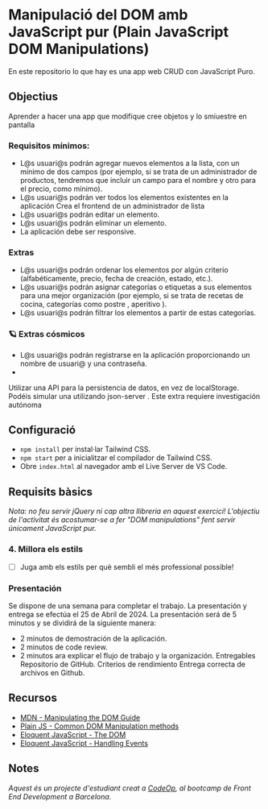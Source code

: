 # Manipulació del DOM amb JavaScript pur (Plain JavaScript DOM Manipulations)

En este repositorio lo que hay es una app web CRUD con JavaScript Puro. 
## Objectius

Aprender a hacer una app que modifique cree objetos y lo smiuestre en pantalla

### Requisitos mínimos:

- L@s usuari@s podrán agregar nuevos elementos a la lista, con un mínimo de 
dos campos (por ejemplo, si se trata de un administrador de productos, 
tendremos que incluir un campo para el nombre y otro para el precio, como 
mínimo).
- L@s usuari@s podrán ver todos los elementos existentes en la aplicación
Crea el frontend de un administrador de lista
- L@s usuari@s podrán editar un elemento.
- L@s usuari@s podrán eliminar un elemento.
- La aplicación debe ser responsive.

### Extras

- L@s usuari@s podrán ordenar los elementos por algún criterio 
(alfabéticamente, precio, fecha de creación, estado, etc.).
- L@s usuari@s podrán asignar categorías o etiquetas a sus elementos para 
una mejor organización (por ejemplo, si se trata de recetas de cocina, 
categorías como  postre ,  aperitivo ).
- L@s usuari@s podrán filtrar los elementos a partir de estas categorías.
### 🪐 Extras cósmicos
- L@s usuari@s podrán registrarse en la aplicación proporcionando un nombre 
de usuari@ y una contraseña.
-
Utilizar una API para la persistencia de datos, en vez de localStorage. Podéis 
simular una utilizando  json-server . Este extra requiere investigación autónoma

## Configuració

- `npm install` per instal·lar Tailwind CSS.
- `npm start` per a inicialitzar el compilador de Tailwind CSS.
- Obre `index.html` al navegador amb el Live Server de VS Code.

## Requisits bàsics

_Nota: no feu servir jQuery ni cap altra llibreria en aquest exercici! L'objectiu de l'activitat és acostumar-se a fer "DOM manipulations" fent servir únicament JavaScript pur._


### 4. Millora els estils

- [ ] Juga amb els estils per què sembli el més professional possible!

### Presentación

Se dispone de una semana para completar el trabajo.
La presentación y entrega se efectúa el 25 de Abril de 2024.
La presentación será de 5 minutos y se dividirá de la siguiente manera:
- 2 minutos de demostración de la aplicación.
- 2 minutos de code review.
- 2 minutos ara explicar el flujo de trabajo y la organización.
Entregables
Repositorio de GitHub.
Criterios de rendimiento
Entrega correcta de archivos en Github.
## Recursos

- [MDN - Manipulating the DOM Guide](https://developer.mozilla.org/en-US/docs/Learn/JavaScript/Client-side_web_APIs/Manipulating_documents)
- [Plain JS - Common DOM Manipulation methods](https://plainjs.com/javascript/manipulation/)
- [Eloquent JavaScript - The DOM](https://eloquentjavascript.net/14_dom.html)
- [Eloquent JavaScript - Handling Events](https://eloquentjavascript.net/15_event.html)

## Notes

_Aquest és un projecte d'estudiant creat a [CodeOp](http://CodeOp.tech), al bootcamp de Front End Development a Barcelona._
